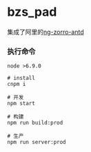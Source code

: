 # bzs_pad
  集成了阿里的[ng-zorro-antd](https://github.com/NG-ZORRO/ng-zorro-antd)

### 执行命令
```
node >6.9.0 

# install
cnpm i 

# 开发
npm start  

# 构建
npm run build:prod

# 生产
npm run server:prod


```


  
  
